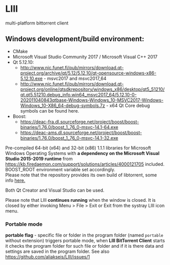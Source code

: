 # LIII
multi-platform bittorrent client

## Windows development/build environment:
* CMake
* Microsoft Visual Studio Community 2017 / Microsoft Visual C++ 2017
* Qt 5.12.10:
	- http://www.nic.funet.fi/pub/mirrors/download.qt-project.org/archive/qt/5.12/5.12.10/qt-opensource-windows-x86-5.12.10.exe - msvc2017 and msvc2017_64
	- http://www.nic.funet.fi/pub/mirrors/download.qt-project.org/online/qtsdkrepository/windows_x86/desktop/qt5_51210/qt.qt5.51210.debug_info.win64_msvc2017_64/5.12.10-0-202011040843qtbase-Windows-Windows_10-MSVC2017-Windows-Windows_10-X86_64-debug-symbols.7z - x64 Qt Core debug  symbols can be found here.
* Boost:
	- https://deac-fra.dl.sourceforge.net/project/boost/boost-binaries/1.76.0/boost_1_76_0-msvc-14.1-64.exe
	- https://deac-ams.dl.sourceforge.net/project/boost/boost-binaries/1.76.0/boost_1_76_0-msvc-14.1-32.exe
	
Pre-compiled 64-bit (x64) and 32-bit (x86) 1.1.1 libraries for Microsoft Windows Operating Systems with **a dependency on the Microsoft Visual Studio 2015-2019 runtime** from https://kb.firedaemon.com/support/solutions/articles/4000121705 included.<br/>BOOST_ROOT environment variable set accordingly.<br/>Please note that the repository provides its own build of libtorrent, some info <a href="https://github.com/aliakseis/LIII/issues/9#issuecomment-791950065">here.</a>

Both Qt Creator and Visual Studio can be used.

Please note that LIII **continues running** when the window is closed. It is closed by either invoking Menu > File > Exit or Exit from the systray LIII icon menu.

### Portable mode
**portable flag** - specific file or folder in the program folder (named `portable` without extension) triggers portable mode, when **LIII BitTorrent Client** starts it checks the program folder for such file or folder and if it is there data and settings are saved in the program folder. See also https://github.com/aliakseis/LIII/issues/1
